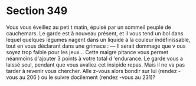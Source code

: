 # Section 349

Vous vous éveillez au peti t matin, épuisé par un sommeil peuplé
de cauchemars. Le garde est à nouveau présent, et il vous tend un
bol dans lequel quelques légumes nagent dans un liquide à la
couleur indéfinissable, tout en vous déclarant dans une grimace :
— Il serait dommage que v ous soyez  trop  faible pour les jeux...
Cette maigre pitance vous permet néanmoins d'ajouter 3 points à
votre total d 'endurance.  Le garde vous a laissé seul, pendant
que vous avaliez cet insipide repas. Mais il ne va pas tarder à
revenir vous chercher. Alle z-vous alors bondir sur lui (rendez -
vous au 206 ) ou le suivre docilement (rendez -vous au 231)?